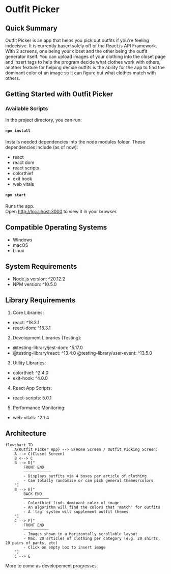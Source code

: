 # Outfit Picker

## Quick Summary

Outfit Picker is an app that helps you pick out outfits if you're feeling indecisive. It is currently based solely off of the React.js API Framework. With 2 screens, one being your closet and the other being the outfit generator itself. You can upload images of your clothing into the closet page and insert tags to help the program decide what clothes work with others, another feature for helping decide outfits is the ability for the app to find the dominant color of an image so it can figure out what clothes match with others.

## Getting Started with Outfit Picker

### Available Scripts

In the project directory, you can run:

#### `npm install`

Installs needed dependencies into the node modules folder.
These dependencies include (as of now):
- react
- react dom
- react scripts
- colorthief
- exit hook
- web vitals

#### `npm start`

Runs the app.\
Open [http://localhost:3000](http://localhost:3000) to view it in your browser.

## Compatible Operating Systems

- Windows
- macOS
- Linux

## System Requirements

- Node.js version: ^20.12.2
- NPM version: ^10.5.0

## Library Requirements

1. Core Libraries:

- react: ^18.3.1
- react-dom: ^18.3.1

2. Development Libraries (Testing):

- @testing-library/jest-dom: ^5.17.0
- @testing-library/react: ^13.4.0
 @testing-library/user-event: ^13.5.0

3. Utility Libraries:

- colorthief: ^2.4.0
- exit-hook: ^4.0.0

4. React App Scripts:

- react-scripts: 5.0.1

5. Performance Monitoring:

- web-vitals: ^2.1.4

## Architecture
```mermaid
flowchart TD
	A{Outfit Picker App} --> B(Home Screen / Outfit Picking Screen)
	A --> C(Closet Screen)
	B <--> C
	B --> D["
		FRONT END
		––––––––––––
		- Displays outfits via 4 boxes per article of clothing
		- Can totally randomize or can pick general themes/colors
	"]
	B --> E["
		BACK END
		–––––––––––
		- Colorthief finds dominant color of image
		- An algorithm will find the colors that 'match' for outfits
		- A 'tag' system will supplement outfit themes
	"]
	C --> F["
		FRONT END
		–––––––––––
		- Images shown in a horizontally scrollable layout
		- Max. 20 articles of clothing per category (e.g. 20 shirts, 20 pairs of pants, etc)
		- Click on empty box to insert image
	"]
	C --> E
```
More to come as developement progresses.
